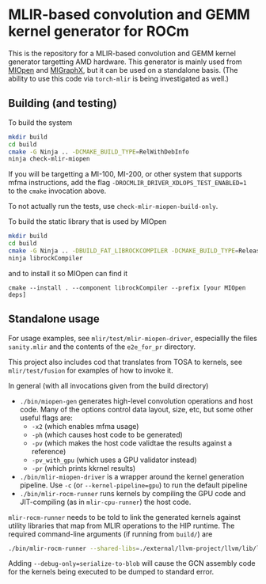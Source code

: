# MLIR-based convolution and GEMM kernel generator for ROCm

This is the repository for a MLIR-based convolution and GEMM kernel generator
targetting AMD hardware. This generator is mainly used from
[MIOpen](https://github.com/ROCmSoftwarePlatform/MIOpen/)
and [MIGraphX](https://github.com/ROCmSoftwarePlatform/AMDMIGraphX),
but it can be used on a standalone basis. (The ability to use this code via
`torch-mlir` is being investigated as well.)

## Building (and testing)
To build the system

```sh
mkdir build
cd build
cmake -G Ninja .. -DCMAKE_BUILD_TYPE=RelWithDebInfo
ninja check-mlir-miopen
```

If you will be targetting a MI-100, MI-200, or other system that supports
mfma instructions, add the flag `-DROCMLIR_DRIVER_XDLOPS_TEST_ENABLED=1 `
to the `cmake` invocation above.

To not actually run the tests, use `check-mlir-miopen-build-only`.

To build the static library that is used by MIOpen
```sh
mkdir build
cd build
cmake -G Ninja .. -DBUILD_FAT_LIBROCKCOMPILER -DCMAKE_BUILD_TYPE=Release
ninja librockCompiler
```


and to install it so MIOpen can find it
```
cmake --install . --component librockCompiler --prefix [your MIOpen deps]
```

## Standalone usage

For usage examples, see `mlir/test/mlir-miopen-driver`, especiallly the files
`sanity.mlir` and the contents of the `e2e_for_pr` directory.

This project also includes cod that translates from TOSA to kernels, see
`mlir/test/fusion` for examples of how to invoke it.

In general (with all invocations given from the build directory)
- `./bin/miopen-gen` generates high-level convolution operations and
  host code. Many of the options control data layout, size, etc, but some other
  useful flags are:
    - `-x2` (which enables mfma usage)
    - `-ph` (which causes host code to be generated)
    - `-pv` (which makes the host code validtae the results against a reference)
    - `-pv_with_gpu` (which uses a GPU validator instead)
    - `-pr` (which prints kkrnel results)
- `./bin/mlir-miopen-driver` is a wrapper around the kernel generation pipeline.
  Use `-c` (or `--kernel-pipeline=gpu`) to run the default pipeline
- `./bin/mlir-rocm-runner` runs kernels by compiling the GPU code and
  JIT-compiling (as in `mlir-cpu-runner`) the host code.

`mlir-rocm-runner` needs to be told to link the generated kernels against utility
libraries that map from MLIR operations to the HIP runtime.
The required command-line arguments (if running from `build/`) are

```sh
./bin/mlir-rocm-runner --shared-libs=./external/llvm-project/llvm/lib/libmlir_rocm_runtime.so,./lib/libconv-validation-wrappers.so,./external/llvm-project/llvm/lib/libmlir_runner_utils.so --entry-point-result=void
```

Adding `--debug-only=serialize-to-blob` will cause the GCN assembly code for the
kernels being executed to be dumped to standard error.
